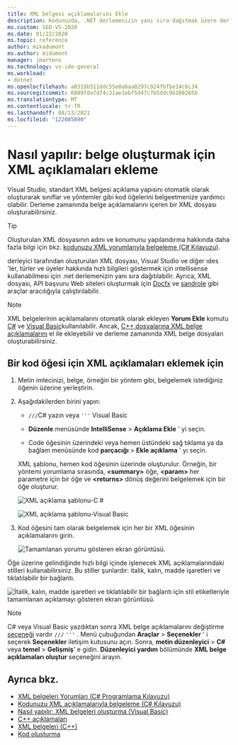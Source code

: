 ```yaml
---
title: XML belgesi açıklamalarını Ekle
description: Kodunuzda, .NET derlemenizin yanı sıra dağıtmak üzere derleyicinin ürettiği bir XML dosyası oluşturmak için kullanabileceğiniz XML belge açıklamalarını ekleme hakkında bilgi edinin.
ms.custom: SEO-VS-2020
ms.date: 01/22/2020
ms.topic: reference
author: mikadumont
ms.author: midumont
manager: jmartens
ms.technology: vs-ide-general
ms.workload:
- dotnet
ms.openlocfilehash: a0319b511ddc55e0a6aa0297c924fbfbe14c6c34
ms.sourcegitcommit: 68897da7d74c31ae1ebf5d47c7b5ddc9b108265b
ms.translationtype: MT
ms.contentlocale: tr-TR
ms.lasthandoff: 08/13/2021
ms.locfileid: "122085890"
---
```

# <a name="how-to-insert-xml-comments-for-documentation-generation"></a>Nasıl yapılır: belge oluşturmak için XML açıklamaları ekleme

Visual Studio, standart XML belgesi açıklama yapısını otomatik olarak oluşturarak sınıflar ve yöntemler gibi kod öğelerini belgeetmenize yardımcı olabilir. Derleme zamanında belge açıklamalarını içeren bir XML dosyası oluşturabilirsiniz.

> [!TIP]
> Oluşturulan XML dosyasının adını ve konumunu yapılandırma hakkında daha fazla bilgi için bkz. [kodunuzu XML yorumlarıyla belgeleme (C# Kılavuzu)](/dotnet/csharp/codedoc).

derleyici tarafından oluşturulan XML dosyası, Visual Studio ve diğer ıdes 'ler, türler ve üyeler hakkında hızlı bilgileri göstermek için ıntellisense kullanabilmesi için .net derlemenizin yanı sıra dağıtılabilir. Ayrıca, XML dosyası, API başvuru Web siteleri oluşturmak için [Docfx](https://dotnet.github.io/docfx/) ve [sandrole](https://www.microsoft.com/download/details.aspx?id=10526) gibi araçlar aracılığıyla çalıştırılabilir.

> [!NOTE]
> XML belgelerinin açıklamalarını otomatik olarak ekleyen **Yorum Ekle** komutu [C#](/dotnet/csharp/programming-guide/xmldoc/xml-documentation-comments) ve [Visual Basic](/dotnet/visual-basic/programming-guide/program-structure/how-to-create-xml-documentation)kullanılabilir. Ancak, [C++ dosyalarına XML belge açıklamalarını](/cpp/build/reference/xml-documentation-visual-cpp) el ile ekleyebilir ve derleme zamanında XML belge dosyaları oluşturabilirsiniz.

## <a name="to-insert-xml-comments-for-a-code-element"></a>Bir kod öğesi için XML açıklamaları eklemek için

1. Metin imlecinizi, belge, örneğin bir yöntem gibi, belgelemek istediğiniz öğenin üzerine yerleştirin.

2. Aşağıdakilerden birini yapın:

   - `///`C# yazın veya `'''` Visual Basic

   - **Düzenle** menüsünde **IntelliSense**  >  **Açıklama Ekle** ' yi seçin.

   - Code öğesinin üzerindeki veya hemen üstündeki sağ tıklama ya da bağlam menüsünde kod **parçacığı**  >  **Ekle açıklama** ' yı seçin.

   XML şablonu, hemen kod öğesinin üzerinde oluşturulur. Örneğin, bir yöntemi yorumlama sırasında, **\<summary\>** öğe, **\<param\>** her parametre için bir öğe ve **\<returns\>** dönüş değerini belgelemek için bir öğe oluşturur.

   ![XML açıklama şablonu-C #](media/doc-preview-cs.png)

   ![XML açıklama şablonu-Visual Basic](media/doc-preview-vb.png)

3. Kod öğesini tam olarak belgelemek için her bir XML öğesinin açıklamalarını girin.

   ![Tamamlanan yorumu gösteren ekran görüntüsü.](media/doc-result-cs.png)

Öğe üzerine gelindiğinde hızlı bilgi içinde işlenecek XML açıklamalarındaki stilleri kullanabilirsiniz. Bu stiller şunlardır: italik, kalın, madde işaretleri ve tıklatılabilir bir bağlantı.

   ![İtalik, kalın, madde işaretleri ve tıklatılabilir bir bağlantı için stil etiketleriyle tamamlanan açıklamayı gösteren ekran görüntüsü.](media/doc-style-cs.png) 

> [!NOTE]
> C# veya Visual Basic yazdıktan sonra XML belge açıklamalarını değiştirme [seçeneği](../../ide/reference/options-text-editor-csharp-advanced.md) vardır `///` `'''` . Menü çubuğundan **Araçlar**  >  **Seçenekler** ' i seçerek **Seçenekler** iletişim kutusunu açın. Sonra, **metin düzenleyici**  >  **C#** veya **temel**  >  **Gelişmiş**' e gidin. **Düzenleyici yardım** bölümünde **XML belge açıklamaları oluştur** seçeneğini arayın.

## <a name="see-also"></a>Ayrıca bkz.

- [XML belgeleri Yorumları (C# Programlama Kılavuzu)](/dotnet/csharp/programming-guide/xmldoc/xml-documentation-comments)
- [Kodunuzu XML açıklamalarıyla belgeleme (C# Kılavuzu)](/dotnet/csharp/codedoc)
- [Nasıl yapılır: XML belgeleri oluşturma (Visual Basic)](/dotnet/visual-basic/programming-guide/program-structure/how-to-create-xml-documentation)
- [C++ açıklamaları](/cpp/cpp/comments-cpp)
- [XML belgeleri (C++)](/cpp/build/reference/xml-documentation-visual-cpp)
- [Kod oluşturma](../code-generation-in-visual-studio.md)
